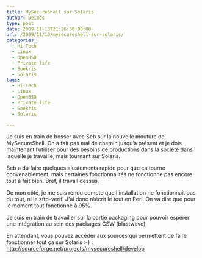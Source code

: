 ```yaml
---
title: MySecureShell sur Solaris
author: Deimos
type: post
date: 2009-11-13T21:26:30+00:00
url: /2009/11/13/mysecureshell-sur-solaris/
categories:
  - Hi-Tech
  - Linux
  - OpenBSD
  - Private life
  - Soekris
  - Solaris
tags:
  - Hi-Tech
  - Linux
  - OpenBSD
  - Private life
  - Soekris
  - Solaris

---
```


Je suis en train de bosser avec Seb sur la nouvelle mouture de MySecureShell. On a fait pas mal de chemin jusqu’à présent et je dois maintenant l’utiliser pour des besoins de productions dans la société dans laquelle je travaille, mais tournant sur Solaris.

Seb a du faire quelques ajustements rapide pour que ça tourne convenablement, mais certaines fonctionnalités ne fonctionne pas encore tout à fait bien. Bref, il travail dessus.
  
De mon côté, je me suis rendu compte que l'installation ne fonctionnait pas du tout, ni le sftp-verif. J'ai donc réécrit le tout en Perl. On va dire que pour le moment tout fonctionne à 95%.

Je suis en train de travailler sur la partie packaging pour pouvoir espérer une intégration au sein des packages CSW (blastwave).

En attendant, vous pouvez accéder aux sources qui permettent de faire fonctionner tout ça sur Solaris :-) : <http://sourceforge.net/projects/mysecureshell/develop>
